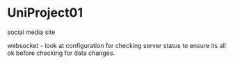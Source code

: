 # UniProject01
social media site

websocket - look at configuration for checking server status to ensure its all ok before checking for data
changes.